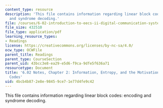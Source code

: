 ```yaml
---
content_type: resource
description: 'This file contains information regarding linear block codes: encoding
  and syndrome decoding.'
file: /courses/6-02-introduction-to-eecs-ii-digital-communication-systems-fall-2012/4bcb4b872e8e98459ce71e77d4fe9c42_MIT6_02F12_chap02.pdf
file_size: 432510
file_type: application/pdf
learning_resource_types:
- Readings
license: https://creativecommons.org/licenses/by-nc-sa/4.0/
ocw_type: OCWFile
parent_title: Readings
parent_type: CourseSection
parent_uid: 43bcc3e8-ea29-e5d6-f9ca-9dfe5f636a71
resourcetype: Document
title: '6.02 Notes, Chapter 2: Information, Entropy, and the Motivation for Source
  Codes'
uid: 4bcb4b87-2e8e-9845-9ce7-1e77d4fe9c42
---
```

This file contains information regarding linear block codes: encoding and syndrome decoding.